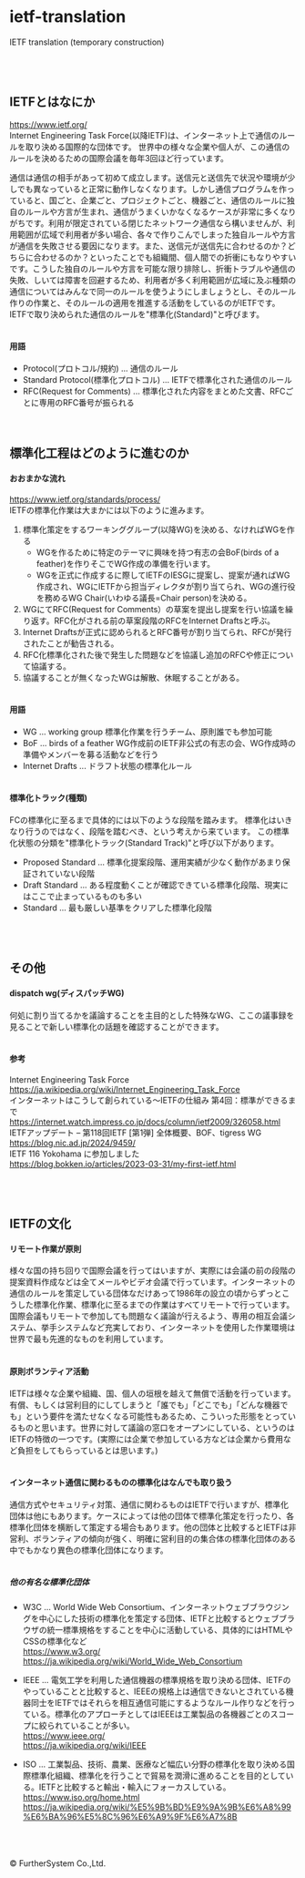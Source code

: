 # ietf-translation
IETF translation (temporary construction)  
&nbsp;  
&nbsp;    
&nbsp;  
    
## IETFとはなにか
https://www.ietf.org/  
Internet Engineering Task Force(以降IETF)は、インターネット上で通信のルールを取り決める国際的な団体です。
世界中の様々な企業や個人が、この通信のルールを決めるための国際会議を毎年3回ほど行っています。  
  
通信は通信の相手があって初めて成立します。送信元と送信先で状況や環境が少しでも異なっていると正常に動作しなくなります。しかし通信プログラムを作っていると、国ごと、企業ごと、プロジェクトごと、機器ごと、通信のルールに独自のルールや方言が生まれ、通信がうまくいかなくなるケースが非常に多くなりがちです。利用が限定されている閉じたネットワーク通信なら構いませんが、利用範囲が広域で利用者が多い場合、各々で作りこんでしまった独自ルールや方言が通信を失敗させる要因になります。また、送信元が送信先に合わせるのか？どちらに合わせるのか？といったことでも組織間、個人間での折衝にもなりやすいです。こうした独自のルールや方言を可能な限り排除し、折衝トラブルや通信の失敗、しいては障害を回避するため、利用者が多く利用範囲が広域に及ぶ種類の通信についてはみんなで同一のルールを使うようにしましょうとし、そのルール作りの作業と、そのルールの適用を推進する活動をしているのがIETFです。IETFで取り決められた通信のルールを"標準化(Standard)"と呼びます。  
&nbsp;   

#### 用語
- Protocol(プロトコル/規約)              ... 通信のルール
- Standard Protocol(標準化プロトコル)    ... IETFで標準化された通信のルール
- RFC(Request for Comments)             ... 標準化された内容をまとめた文書、RFCごとに専用のRFC番号が振られる
&nbsp;    
&nbsp;    
&nbsp;

## 標準化工程はどのように進むのか
#### おおまかな流れ
https://www.ietf.org/standards/process/  
IETFの標準化作業は大まかには以下のように進みます。  
1. 標準化策定をするワーキンググループ(以降WG)を決める、なければWGを作る
   - WGを作るために特定のテーマに興味を持つ有志の会BoF(birds of a feather)を作りそこでWG作成の準備を行います。
   - WGを正式に作成するに際してIETFのIESGに提案し、提案が通ればWG作成され、WGにIETFから担当ディレクタが割り当てられ、WGの進行役を務めるWG Chair(いわゆる議長=Chair person)を決める。
2. WGにてRFC(Request for Comments）の草案を提出し提案を行い協議を繰り返す。RFC化がされる前の草案段階のRFCをInternet Draftsと呼ぶ。
3. Internet Draftsが正式に認められるとRFC番号が割り当てられ、RFCが発行されたことが勧告される。
4. RFC化標準化された後で発生した問題などを協議し追加のRFCや修正について協議する。
5. 協議することが無くなったWGは解散、休眠することがある。  
&nbsp;   

#### 用語
- WG ... working group 標準化作業を行うチーム、原則誰でも参加可能
- BoF ... birds of a feather WG作成前のIETF非公式の有志の会、WG作成時の準備やメンバーを募る活動などを行う
- Internet Drafts ... ドラフト状態の標準化ルール  
&nbsp;   

#### 標準化トラック(種類)
FCの標準化に至るまで具体的には以下のような段階を踏みます。
標準化はいきなり行うのではなく、段階を踏むべき、という考えから来ています。 
この標準化状態の分類を"標準化トラック(Standard Track)"と呼び以下があります。
 - Proposed Standard ... 標準化提案段階、運用実績が少なく動作があまり保証されていない段階
 - Draft Standard ... ある程度動くことが確認できている標準化段階、現実にはここで止まっているものも多い
 - Standard ... 最も厳しい基準をクリアした標準化段階  
&nbsp;    
&nbsp;    
&nbsp;  

## その他
#### dispatch wg(ディスパッチWG)
何処に割り当てるかを議論することを主目的とした特殊なWG、ここの議事録を見ることで新しい標準化の話題を確認することができます。  
&nbsp;   

#### 参考
Internet Engineering Task Force  
https://ja.wikipedia.org/wiki/Internet_Engineering_Task_Force  
インターネットはこうして創られている～IETFの仕組み 第4回：標準ができるまで  
https://internet.watch.impress.co.jp/docs/column/ietf2009/326058.html  
IETFアップデート – 第118回IETF [第1弾] 全体概要、BOF、tigress WG  
https://blog.nic.ad.jp/2024/9459/  
IETF 116 Yokohama に参加しました  
https://blog.bokken.io/articles/2023-03-31/my-first-ietf.html    
&nbsp;    
&nbsp;    
&nbsp;  

## IETFの文化
#### リモート作業が原則
様々な国の持ち回りで国際会議を行ってはいますが、実際には会議の前の段階の提案資料作成などは全てメールやビデオ会議で行っています。インターネットの通信のルールを策定している団体なだけあって1986年の設立の頃からずっとこうした標準化作業、標準化に至るまでの作業はすべてリモートで行っています。
国際会議もリモートで参加しても問題なく議論が行えるよう、専用の相互会議システム、挙手システムなど充実しており、インターネットを使用した作業環境は世界で最も先進的なものを利用しています。  
&nbsp;   

#### 原則ボランティア活動
IETFは様々な企業や組織、国、個人の垣根を越えて無償で活動を行っています。有償、もしくは営利目的にしてしまうと「誰でも」「どこでも」「どんな機器でも」という要件を満たせなくなる可能性もあるため、こういった形態をとっているものと思います。世界に対して議論の窓口をオープンにしている、というのはIETFの特徴の一つです。(実際には企業で参加している方などは企業から費用など負担をしてもらっているとは思います。)  
&nbsp;   

#### インターネット通信に関わるものの標準化はなんでも取り扱う
通信方式やセキュリティ対策、通信に関わるものはIETFで行いますが、標準化団体は他にもあります。ケースによっては他の団体で標準化策定を行ったり、各標準化団体を横断して策定する場合もあります。他の団体と比較するとIETFは非営利、ボランティアの傾向が強く、明確に営利目的の集合体の標準化団体のある中でもかなり異色の標準化団体になります。  
&nbsp;   

##### 他の有名な標準化団体  
- W3C ... World Wide Web Consortium、インターネットウェブブラウジングを中心にした技術の標準化を策定する団体、IETFと比較するとウェブブラウザの統一標準規格をすることを中心に活動している、具体的にはHTMLやCSSの標準化など  
https://www.w3.org/  
https://ja.wikipedia.org/wiki/World_Wide_Web_Consortium  
  
- IEEE ... 電気工学を利用した通信機器の標準規格を取り決める団体、IETFのやっていることと比較すると、IEEEの規格上は通信できないとされている機器同士をIETFではそれらを相互通信可能にするようなルール作りなどを行っている。標準化のアプローチとしてはIEEEは工業製品の各機器ごとのスコープに絞られていることが多い。  
https://www.ieee.org/  
https://ja.wikipedia.org/wiki/IEEE  
  
- ISO ... 工業製品、技術、農業、医療など幅広い分野の標準化を取り決める国際標準化組織、標準化を行うことで貿易を潤滑に進めることを目的としている。IETFと比較すると輸出・輸入にフォーカスしている。  
https://www.iso.org/home.html  
https://ja.wikipedia.org/wiki/%E5%9B%BD%E9%9A%9B%E6%A8%99%E6%BA%96%E5%8C%96%E6%A9%9F%E6%A7%8B  
&nbsp;    
&nbsp;    
&nbsp;  
  
&copy; FurtherSystem Co.,Ltd.    
